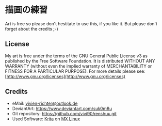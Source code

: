 描画の練習
==========

Art is free so please don't hestitate to use this, if you like it.
But please don't forget about the credits ;-)

License
-------
My art is free under the terms of the GNU General Public License v3 as published by the Free Software Foundation. 
It is distributed WITHOUT ANY WARRANTY (without even the implied warranty of MERCHANTABILITY or FITNESS FOR A PARTICULAR PURPOSE). 
For more details please see: [http://www.gnu.org/licenses](http://www.gnu.org/licenses)

Credits
-------
 * eMail: vivien-richter@outlook.de
 * DeviantArt: https://www.deviantart.com/suk0m8u
 * Git repository: https://github.com/vivi90/renshuu.git
 * Used Software: [Krita](https://krita.org) on [MX Linux](https://mxlinux.org)
